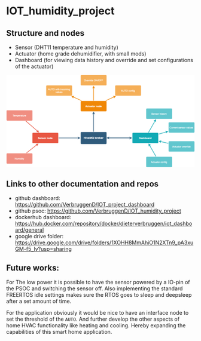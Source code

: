 # IOT_humidity_project
## Structure and nodes
- Sensor (DHT11 temperature and humidity)
- Actuator (home grade dehumidifier, with small mods)
- Dashboard (for viewing data history and override and set configurations of the actuator)

![Project overview in a Flowchart](Sensorside/Images/IOT_project_overview.png)

## Links to other documentation and repos
- github dashboard: https://github.com/VerbruggenD/IOT_project_dashboard
- github psoc: https://github.com/VerbruggenD/IOT_humidity_project
- dockerhub dashboard: https://hub.docker.com/repository/docker/dieterverbruggen/iot_dashboard/general
- google drive folder: https://drive.google.com/drive/folders/1XOHH8MmAhiO1N2XTn9_pA3xuGM-f5_lv?usp=sharing

## Future works:
For The low power it is possible to have the sensor powered by a IO-pin of the PSOC and switching the sensor off. Also implementing the standard FREERTOS idle settings makes sure the RTOS goes to sleep and deepsleep after a set amount of time.

For the application obviously it would be nice to have an interface node to set the threshold of the `AUTO`. And further develop the other aspects of home HVAC functionality like heating and cooling. Hereby expanding the capabilities of this smart home application.